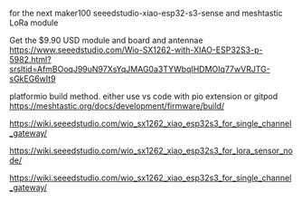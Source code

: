 for the next maker100 seeedstudio-xiao-esp32-s3-sense and meshtastic LoRa module

Get the $9.90 USD module and board   and antennae   https://www.seeedstudio.com/Wio-SX1262-with-XIAO-ESP32S3-p-5982.html?srsltid=AfmBOoqJ99uN97XsYqJMAG0a3TYWbqIHDMOIq77wVRJTG-sGkEG6wIt9


platformio build method. either use vs code with pio extension or gitpod
https://meshtastic.org/docs/development/firmware/build/






https://wiki.seeedstudio.com/wio_sx1262_xiao_esp32s3_for_single_channel_gateway/

https://wiki.seeedstudio.com/wio_sx1262_xiao_esp32s3_for_lora_sensor_node/


https://wiki.seeedstudio.com/wio_sx1262_xiao_esp32s3_for_single_channel_gateway/










